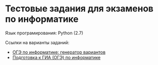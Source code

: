 # Тестовые задания для экзаменов по информатике

Язык програмирования: Python (2.7)

Ссылки на варианты заданий:

- [ОГЭ по информатике: генератор вариантов](http://kpolyakov.spb.ru/school/oge/generate.htm)
- [Подготовка к ГИА (ОГЭ) по информатике](http://easyinformatics.ru/category/gia)


